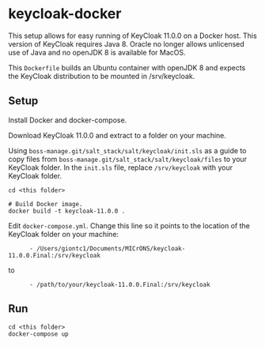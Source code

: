 # keycloak-docker

This setup allows for easy running of KeyCloak 11.0.0 on a Docker host.  This
version of KeyCloak requires Java 8.  Oracle no longer allows unlicensed use of
Java and no openJDK 8 is available for MacOS.

This `Dockerfile` builds an Ubuntu container with openJDK 8 and expects the
KeyCloak distribution to be mounted in /srv/keycloak.


## Setup

Install Docker and docker-compose.

Download KeyCloak 11.0.0 and extract to a folder on your machine.

Using `boss-manage.git/salt_stack/salt/keycloak/init.sls` as a guide to copy
files from `boss-manage.git/salt_stack/salt/keycloak/files` to your KeyCloak
folder.  In the `init.sls` file, replace `/srv/keycloak` with your KeyCloak
folder.

```shell
cd <this folder>

# Build Docker image.
docker build -t keycloak-11.0.0 .
```

Edit `docker-compose.yml`.  Change this line so it points to the location of
the KeyCloak folder on your machine:


`      - /Users/giontc1/Documents/MICrONS/keycloak-11.0.0.Final:/srv/keycloak`

to

`      - /path/to/your/keycloak-11.0.0.Final:/srv/keycloak`


## Run

```shell
cd <this folder>
docker-compose up
```
